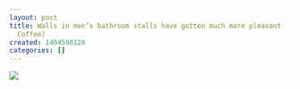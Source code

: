 ```yaml
---
layout: post
title: Walls in men’s bathroom stalls have gotten much more pleasant  (at New Wave
  Coffee)
created: 1404598126
categories: []
---
```

<img src="http://38.media.tumblr.com/613694b01617c33c84cd8cd8fd04476b/tumblr_n89eunkFUL1rsr8w3o1_500.jpg"/><br/><br/>
